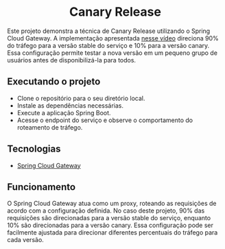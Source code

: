 <h1 align="center">
  Canary Release
</h1>

Este projeto demonstra a técnica de Canary Release utilizando o Spring Cloud Gateway. A implementação apresentada [nesse vídeo](https://www.youtube.com/watch?v=3RAoM3PPD_U) direciona 90% do tráfego para a versão stable do serviço e 10% para a versão canary. Essa configuração permite testar a nova versão em um pequeno grupo de usuários antes de disponibilizá-la para todos.

## Executando o projeto

- Clone o repositório para o seu diretório local.
- Instale as dependências necessárias.
- Execute a aplicação Spring Boot.
- Acesse o endpoint do serviço e observe o comportamento do roteamento de tráfego.

## Tecnologias
 
- [Spring Cloud Gateway](https://spring.io/projects/spring-cloud-gateway)

## Funcionamento

O Spring Cloud Gateway atua como um proxy, roteando as requisições de acordo com a configuração definida. No caso deste projeto, 90% das requisições são direcionadas para a versão stable do serviço, enquanto 10% são direcionadas para a versão canary. Essa configuração pode ser facilmente ajustada para direcionar diferentes percentuais do tráfego para cada versão.